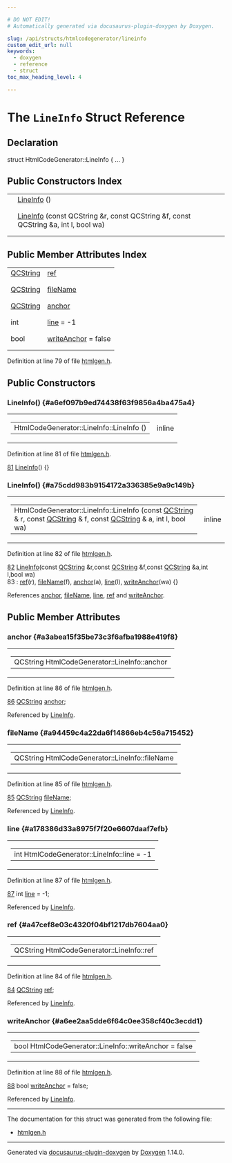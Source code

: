 ```yaml
---

# DO NOT EDIT!
# Automatically generated via docusaurus-plugin-doxygen by Doxygen.

slug: /api/structs/htmlcodegenerator/lineinfo
custom_edit_url: null
keywords:
  - doxygen
  - reference
  - struct
toc_max_heading_level: 4

---
```


<div class="doxyPage">

# The `LineInfo` Struct Reference



## Declaration

<div class="doxyDeclaration">
struct HtmlCodeGenerator::LineInfo { ... }
</div>

## Public Constructors Index

<table class="doxyMembersIndex">

<tr class="doxyMemberIndexItem">
<td class="doxyMemberIndexItemType" align="left" valign="top"></td>
<td class="doxyMemberIndexItemName" align="left" valign="top"><a href="#a6ef097b9ed74438f63f9856a4ba475a4">LineInfo</a> ()</td>
</tr>
<tr class="doxyMemberIndexDescription">
<td class="doxyMemberIndexDescriptionLeft"></td>
<td class="doxyMemberIndexDescriptionRight">
</td>
</tr>
<tr class="doxyMemberIndexSeparator">
<td class="doxyMemberIndexSeparator" colspan="2"></td>
</tr>

<tr class="doxyMemberIndexItem">
<td class="doxyMemberIndexItemType" align="left" valign="top"></td>
<td class="doxyMemberIndexItemName" align="left" valign="top"><a href="#a75cdd983b9154172a336385e9a9c149b">LineInfo</a> (const QCString &amp;r, const QCString &amp;f, const QCString &amp;a, int l, bool wa)</td>
</tr>
<tr class="doxyMemberIndexDescription">
<td class="doxyMemberIndexDescriptionLeft"></td>
<td class="doxyMemberIndexDescriptionRight">
</td>
</tr>
<tr class="doxyMemberIndexSeparator">
<td class="doxyMemberIndexSeparator" colspan="2"></td>
</tr>

</table>

## Public Member Attributes Index

<table class="doxyMembersIndex">

<tr class="doxyMemberIndexItem">
<td class="doxyMemberIndexItemType" align="left" valign="top"><a href="/web-doxygen/docs/api/classes/qcstring">QCString</a></td>
<td class="doxyMemberIndexItemName" align="left" valign="top"><a href="#a47cef8e03c4320f04bf1217db7604aa0">ref</a></td>
</tr>
<tr class="doxyMemberIndexDescription">
<td class="doxyMemberIndexDescriptionLeft"></td>
<td class="doxyMemberIndexDescriptionRight">
</td>
</tr>
<tr class="doxyMemberIndexSeparator">
<td class="doxyMemberIndexSeparator" colspan="2"></td>
</tr>

<tr class="doxyMemberIndexItem">
<td class="doxyMemberIndexItemType" align="left" valign="top"><a href="/web-doxygen/docs/api/classes/qcstring">QCString</a></td>
<td class="doxyMemberIndexItemName" align="left" valign="top"><a href="#a94459c4a22da6f14866eb4c56a715452">fileName</a></td>
</tr>
<tr class="doxyMemberIndexDescription">
<td class="doxyMemberIndexDescriptionLeft"></td>
<td class="doxyMemberIndexDescriptionRight">
</td>
</tr>
<tr class="doxyMemberIndexSeparator">
<td class="doxyMemberIndexSeparator" colspan="2"></td>
</tr>

<tr class="doxyMemberIndexItem">
<td class="doxyMemberIndexItemType" align="left" valign="top"><a href="/web-doxygen/docs/api/classes/qcstring">QCString</a></td>
<td class="doxyMemberIndexItemName" align="left" valign="top"><a href="#a3abea15f35be73c3f6afba1988e419f8">anchor</a></td>
</tr>
<tr class="doxyMemberIndexDescription">
<td class="doxyMemberIndexDescriptionLeft"></td>
<td class="doxyMemberIndexDescriptionRight">
</td>
</tr>
<tr class="doxyMemberIndexSeparator">
<td class="doxyMemberIndexSeparator" colspan="2"></td>
</tr>

<tr class="doxyMemberIndexItem">
<td class="doxyMemberIndexItemType" align="left" valign="top">int</td>
<td class="doxyMemberIndexItemName" align="left" valign="top"><a href="#a178386d33a8975f7f20e6607daaf7efb">line</a> = -1</td>
</tr>
<tr class="doxyMemberIndexDescription">
<td class="doxyMemberIndexDescriptionLeft"></td>
<td class="doxyMemberIndexDescriptionRight">
</td>
</tr>
<tr class="doxyMemberIndexSeparator">
<td class="doxyMemberIndexSeparator" colspan="2"></td>
</tr>

<tr class="doxyMemberIndexItem">
<td class="doxyMemberIndexItemType" align="left" valign="top">bool</td>
<td class="doxyMemberIndexItemName" align="left" valign="top"><a href="#a6ee2aa5dde6f64c0ee358cf40c3ecdd1">writeAnchor</a> = false</td>
</tr>
<tr class="doxyMemberIndexDescription">
<td class="doxyMemberIndexDescriptionLeft"></td>
<td class="doxyMemberIndexDescriptionRight">
</td>
</tr>
<tr class="doxyMemberIndexSeparator">
<td class="doxyMemberIndexSeparator" colspan="2"></td>
</tr>

</table>


<p>Definition at line 79 of file <a href="/web-doxygen/docs/api/files/src/htmlgen-h">htmlgen.h</a>.</p>

<div class="doxySectionDef">

## Public Constructors

### LineInfo() {#a6ef097b9ed74438f63f9856a4ba475a4}

<div class="doxyMemberItem">
<div class="doxyMemberProto">
<table class="doxyMemberLabels">
<tr class="doxyMemberLabels">
<td class="doxyMemberLabelsLeft">
<table class="doxyMemberName">
<tr>
<td class="doxyMemberName">HtmlCodeGenerator::LineInfo::LineInfo ()</td>
</tr>
</table>
</td>
<td class="doxyMemberLabelsRight">
<span class="doxyMemberLabels">
<span class="doxyMemberLabel inline">inline</span>
</span>
</td>
</tr>
</table>
</div>
<div class="doxyMemberDoc">


<p>Definition at line 81 of file <a href="/web-doxygen/docs/api/files/src/htmlgen-h">htmlgen.h</a>.</p>

<div class="doxyProgramListing">

<div class="doxyCodeLine"><span class="doxyLineNumber"><a href="#a6ef097b9ed74438f63f9856a4ba475a4">81</a></span><span class="doxyLineContent"><span class="doxyHighlight">      <a href="#a6ef097b9ed74438f63f9856a4ba475a4">LineInfo</a>() {}</span></span></div>

</div>

</div>
</div>

### LineInfo() {#a75cdd983b9154172a336385e9a9c149b}

<div class="doxyMemberItem">
<div class="doxyMemberProto">
<table class="doxyMemberLabels">
<tr class="doxyMemberLabels">
<td class="doxyMemberLabelsLeft">
<table class="doxyMemberName">
<tr>
<td class="doxyMemberName">HtmlCodeGenerator::LineInfo::LineInfo (const <a href="/web-doxygen/docs/api/classes/qcstring">QCString</a> &amp; r, const <a href="/web-doxygen/docs/api/classes/qcstring">QCString</a> &amp; f, const <a href="/web-doxygen/docs/api/classes/qcstring">QCString</a> &amp; a, int l, bool wa)</td>
</tr>
</table>
</td>
<td class="doxyMemberLabelsRight">
<span class="doxyMemberLabels">
<span class="doxyMemberLabel inline">inline</span>
</span>
</td>
</tr>
</table>
</div>
<div class="doxyMemberDoc">


<p>Definition at line 82 of file <a href="/web-doxygen/docs/api/files/src/htmlgen-h">htmlgen.h</a>.</p>

<div class="doxyProgramListing">

<div class="doxyCodeLine"><span class="doxyLineNumber"><a href="#a75cdd983b9154172a336385e9a9c149b">82</a></span><span class="doxyLineContent"><span class="doxyHighlight">      <a href="#a75cdd983b9154172a336385e9a9c149b">LineInfo</a>(</span><span class="doxyHighlightKeyword">const</span><span class="doxyHighlight"> <a href="/web-doxygen/docs/api/classes/qcstring">QCString</a> &amp;r,</span><span class="doxyHighlightKeyword">const</span><span class="doxyHighlight"> <a href="/web-doxygen/docs/api/classes/qcstring">QCString</a> &amp;f,</span><span class="doxyHighlightKeyword">const</span><span class="doxyHighlight"> <a href="/web-doxygen/docs/api/classes/qcstring">QCString</a> &amp;a,</span><span class="doxyHighlightKeywordType">int</span><span class="doxyHighlight"> l,</span><span class="doxyHighlightKeywordType">bool</span><span class="doxyHighlight"> wa)</span></span></div>
<div class="doxyCodeLine"><span class="doxyLineNumber">83</span><span class="doxyLineContent"><span class="doxyHighlight">        : <a href="#a47cef8e03c4320f04bf1217db7604aa0">ref</a>(r), <a href="#a94459c4a22da6f14866eb4c56a715452">fileName</a>(f), <a href="#a3abea15f35be73c3f6afba1988e419f8">anchor</a>(a), <a href="#a178386d33a8975f7f20e6607daaf7efb">line</a>(l), <a href="#a6ee2aa5dde6f64c0ee358cf40c3ecdd1">writeAnchor</a>(wa) {}</span></span></div>

</div>


References <a href="#a3abea15f35be73c3f6afba1988e419f8">anchor</a>, <a href="#a94459c4a22da6f14866eb4c56a715452">fileName</a>, <a href="#a178386d33a8975f7f20e6607daaf7efb">line</a>, <a href="#a47cef8e03c4320f04bf1217db7604aa0">ref</a> and <a href="#a6ee2aa5dde6f64c0ee358cf40c3ecdd1">writeAnchor</a>.
</div>
</div>

</div>

<div class="doxySectionDef">

## Public Member Attributes

### anchor {#a3abea15f35be73c3f6afba1988e419f8}

<div class="doxyMemberItem">
<div class="doxyMemberProto">
<table class="doxyMemberLabels">
<tr class="doxyMemberLabels">
<td class="doxyMemberLabelsLeft">
<table class="doxyMemberName">
<tr>
<td class="doxyMemberName">QCString HtmlCodeGenerator::LineInfo::anchor</td>
</tr>
</table>
</td>
</tr>
</table>
</div>
<div class="doxyMemberDoc">


<p>Definition at line 86 of file <a href="/web-doxygen/docs/api/files/src/htmlgen-h">htmlgen.h</a>.</p>

<div class="doxyProgramListing">

<div class="doxyCodeLine"><span class="doxyLineNumber"><a href="#a3abea15f35be73c3f6afba1988e419f8">86</a></span><span class="doxyLineContent"><span class="doxyHighlight">      <a href="/web-doxygen/docs/api/classes/qcstring">QCString</a> <a href="#a3abea15f35be73c3f6afba1988e419f8">anchor</a>;</span></span></div>

</div>


Referenced by <a href="#a75cdd983b9154172a336385e9a9c149b">LineInfo</a>.
</div>
</div>

### fileName {#a94459c4a22da6f14866eb4c56a715452}

<div class="doxyMemberItem">
<div class="doxyMemberProto">
<table class="doxyMemberLabels">
<tr class="doxyMemberLabels">
<td class="doxyMemberLabelsLeft">
<table class="doxyMemberName">
<tr>
<td class="doxyMemberName">QCString HtmlCodeGenerator::LineInfo::fileName</td>
</tr>
</table>
</td>
</tr>
</table>
</div>
<div class="doxyMemberDoc">


<p>Definition at line 85 of file <a href="/web-doxygen/docs/api/files/src/htmlgen-h">htmlgen.h</a>.</p>

<div class="doxyProgramListing">

<div class="doxyCodeLine"><span class="doxyLineNumber"><a href="#a94459c4a22da6f14866eb4c56a715452">85</a></span><span class="doxyLineContent"><span class="doxyHighlight">      <a href="/web-doxygen/docs/api/classes/qcstring">QCString</a> <a href="#a94459c4a22da6f14866eb4c56a715452">fileName</a>;</span></span></div>

</div>


Referenced by <a href="#a75cdd983b9154172a336385e9a9c149b">LineInfo</a>.
</div>
</div>

### line {#a178386d33a8975f7f20e6607daaf7efb}

<div class="doxyMemberItem">
<div class="doxyMemberProto">
<table class="doxyMemberLabels">
<tr class="doxyMemberLabels">
<td class="doxyMemberLabelsLeft">
<table class="doxyMemberName">
<tr>
<td class="doxyMemberName">int HtmlCodeGenerator::LineInfo::line = -1</td>
</tr>
</table>
</td>
</tr>
</table>
</div>
<div class="doxyMemberDoc">


<p>Definition at line 87 of file <a href="/web-doxygen/docs/api/files/src/htmlgen-h">htmlgen.h</a>.</p>

<div class="doxyProgramListing">

<div class="doxyCodeLine"><span class="doxyLineNumber"><a href="#a178386d33a8975f7f20e6607daaf7efb">87</a></span><span class="doxyLineContent"><span class="doxyHighlight">      </span><span class="doxyHighlightKeywordType">int</span><span class="doxyHighlight"> <a href="#a178386d33a8975f7f20e6607daaf7efb">line</a> = -1;</span></span></div>

</div>


Referenced by <a href="#a75cdd983b9154172a336385e9a9c149b">LineInfo</a>.
</div>
</div>

### ref {#a47cef8e03c4320f04bf1217db7604aa0}

<div class="doxyMemberItem">
<div class="doxyMemberProto">
<table class="doxyMemberLabels">
<tr class="doxyMemberLabels">
<td class="doxyMemberLabelsLeft">
<table class="doxyMemberName">
<tr>
<td class="doxyMemberName">QCString HtmlCodeGenerator::LineInfo::ref</td>
</tr>
</table>
</td>
</tr>
</table>
</div>
<div class="doxyMemberDoc">


<p>Definition at line 84 of file <a href="/web-doxygen/docs/api/files/src/htmlgen-h">htmlgen.h</a>.</p>

<div class="doxyProgramListing">

<div class="doxyCodeLine"><span class="doxyLineNumber"><a href="#a47cef8e03c4320f04bf1217db7604aa0">84</a></span><span class="doxyLineContent"><span class="doxyHighlight">      <a href="/web-doxygen/docs/api/classes/qcstring">QCString</a> <a href="#a47cef8e03c4320f04bf1217db7604aa0">ref</a>;</span></span></div>

</div>


Referenced by <a href="#a75cdd983b9154172a336385e9a9c149b">LineInfo</a>.
</div>
</div>

### writeAnchor {#a6ee2aa5dde6f64c0ee358cf40c3ecdd1}

<div class="doxyMemberItem">
<div class="doxyMemberProto">
<table class="doxyMemberLabels">
<tr class="doxyMemberLabels">
<td class="doxyMemberLabelsLeft">
<table class="doxyMemberName">
<tr>
<td class="doxyMemberName">bool HtmlCodeGenerator::LineInfo::writeAnchor = false</td>
</tr>
</table>
</td>
</tr>
</table>
</div>
<div class="doxyMemberDoc">


<p>Definition at line 88 of file <a href="/web-doxygen/docs/api/files/src/htmlgen-h">htmlgen.h</a>.</p>

<div class="doxyProgramListing">

<div class="doxyCodeLine"><span class="doxyLineNumber"><a href="#a6ee2aa5dde6f64c0ee358cf40c3ecdd1">88</a></span><span class="doxyLineContent"><span class="doxyHighlight">      </span><span class="doxyHighlightKeywordType">bool</span><span class="doxyHighlight"> <a href="#a6ee2aa5dde6f64c0ee358cf40c3ecdd1">writeAnchor</a> = </span><span class="doxyHighlightKeyword">false</span><span class="doxyHighlight">;</span></span></div>

</div>


Referenced by <a href="#a75cdd983b9154172a336385e9a9c149b">LineInfo</a>.
</div>
</div>

</div>

<hr/>

<p>The documentation for this struct was generated from the following file:</p>

<ul>
<li><a href="/web-doxygen/docs/api/files/src/htmlgen-h">htmlgen.h</a></li>
</ul>

<hr/>

<p class="doxyGeneratedBy">Generated via <a href="https://github.com/xpack/docusaurus-plugin-doxygen">docusaurus-plugin-doxygen</a> by <a href="https://www.doxygen.nl">Doxygen</a> 1.14.0.</p>

</div>
